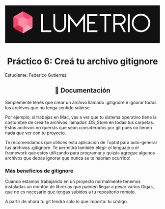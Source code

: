 ![Lumetrio](./images/Portada.png)
<h1 align="center">Práctico 6: Creá tu archivo gitignore </a></h1>

Estudiante: Federico Gutierrez

<h2 align="center">📖 Documentación</h2>
Simplemente tenés que crear un archivo llamado .gitignore e ignorar todos los archivos que no tenga sentido subirse.

Por ejemplo, si trabajas en Mac, vas a ver que tu sistema operativo tiene la costumbre de crearte archivos llamados .DS_Store en todas tus carpetas. Estos archivos no querrás que sean considerados por git pues no tienen nada que ver con tu proyecto.

Te recomendamos que utilices esta aplicación de Toptal para auto-generar tus archivos .gitignore. Te permitirá también elegir el lenguaje o el framework que estes utilizando para programar y quizás agregue algunos archivos que debas ignorar que nunca se te habrían ocurrido!

<h3> Más beneficios de gitignore</h3>
Cuando estamos trabajando en un proyecto normalmente tenemos instaladas un montón de librerías que pueden llegar a pesar varios Gigas, que no es necesario que tengas subidos a tu repositorio remoto.

A partir de ahora tu git tendrá solo lo que importa: tu código.